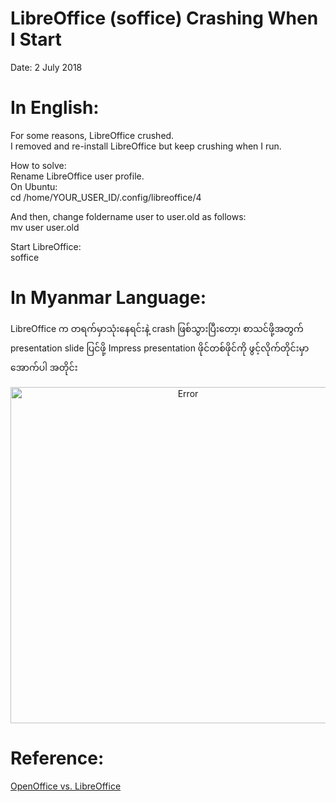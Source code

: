 # LibreOffice (soffice) Crashing When I Start

Date: 2 July 2018

# In English:

For some reasons, LibreOffice crushed.   
I removed and re-install LibreOffice but keep crushing when I run.  

How to solve:  
Rename LibreOffice user profile.  
On Ubuntu:  
cd /home/YOUR_USER_ID/.config/libreoffice/4  

And then, change foldername user to user.old as follows:  
mv user user.old  

Start LibreOffice:  
soffice  

# In Myanmar Language:  

LibreOffice က တရက်မှာသုံးနေရင်းနဲ့ crash ဖြစ်သွားပြီးတော့၊  စာသင်ဖို့အတွက် presentation slide ပြင်ဖို့ Impress presentation ဖိုင်တစ်ဖိုင်ကို ဖွင့်လိုက်တိုင်းမှာ အောက်ပါ အတိုင်း   



<p align="center">
 <img src="https://github.com/ye-kyaw-thu/error-overflow/blob/master/fig/LibreOffice-Error.png" alt="Error" width="552px" height="538px" /> 
</p>

# Reference:  

[OpenOffice vs. LibreOffice](https://www.howtogeek.com/187663/openoffice-vs.-libreoffice-whats-the-difference-and-which-should-you-use/)
